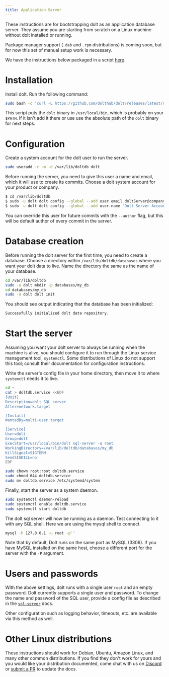 ```yaml
---
title: Application Server
---
```


These instructions are for bootstrapping dolt as an application
database server. They assume you are starting from scratch on a Linux
machine without dolt installed or running.

Package manager support (`.deb` and `.rpm` distributions) is coming
soon, but for now this set of manual setup work is necessary.

We have the instructions below packaged in a script [here](https://github.com/dolthub/dolt/blob/main/docs/deploy-server.sh).

# Installation

Install dolt. Run the following command:

```bash
sudo bash -c 'curl -L https://github.com/dolthub/dolt/releases/latest/download/install.sh | sudo bash'
```

This script puts the `dolt` binary in `/usr/local/bin`, which is
probably on your `$PATH`. If it isn't add it there or use use the
absolute path of the `dolt` binary for next steps.

# Configuration

Create a system account for the dolt user to run the server.

```bash
sudo useradd -r -m -d /var/lib/doltdb dolt
```

Before running the server, you need to give this user a name and
email, which it will use to create its commits. Choose a dolt system
account for your product or company.

```bash
$ cd /var/lib/doltdb
$ sudo -u dolt dolt config --global --add user.email doltServer@company.com
$ sudo -u dolt dolt config --global --add user.name "Dolt Server Account"
```

You can override this user for future commits with the `--author`
flag, but this will be default author of every commit in the server.

# Database creation

Before running the dolt server for the first time, you need to create
a database. Choose a directory within `/var/lib/doltdb/databases`
where you want your dolt data to live. Name the directory the same as
the name of your database.

```bash
cd /var/lib/doltdb
sudo -u dolt mkdir -p databases/my_db
cd databases/my_db
sudo -u dolt dolt init
```

You should see output indicating that the database has been
initialized:

```bash
Successfully initialized dolt data repository.
```

# Start the server

Assuming you want your dolt server to always be running when the
machine is alive, you should configure it to run through the Linux
service management tool, `systemctl`. Some distributions of Linux do
not support this tool; consult their documentation for configuration
instructions.

Write the server's config file in your home directory, then move it to
where `systemctl` needs it to live.

```bash
cd ~
cat > doltdb.service <<EOF
[Unit]
Description=dolt SQL server
After=network.target

[Install]
WantedBy=multi-user.target

[Service]
User=dolt
Group=dolt
ExecStart=/usr/local/bin/dolt sql-server -u root
WorkingDirectory=/var/lib/doltdb/databases/my_db
KillSignal=SIGTERM
SendSIGKILL=no
EOF

sudo chown root:root doltdb.service
sudo chmod 644 doltdb.service
sudo mv doltdb.service /etc/systemd/system
```

Finally, start the server as a system daemon.

```bash
sudo systemctl daemon-reload
sudo systemctl enable doltdb.service
sudo systemctl start doltdb
```

The dolt sql server will now be running as a daemon. Test connecting
to it with any SQL shell. Here we are using the mysql shell to connect.

```bash
mysql -h 127.0.0.1 -u root -p''
```

Note that by default, Dolt runs on the same port as MySQL (3306). If
you have MySQL installed on the same host, choose a different port for
the server with the `-P` argument.

# Users and passwords

With the above settings, dolt runs with a single user `root` and an
empty password. Dolt currently supports a single user and password. To
change the name and password of the SQL user, provide a config file as
described in the [`sql-server`](../interfaces/cli.md#dolt-sql-server)
docs.

Other configuration such as logging behavior, timeouts, etc. are
available via this method as well.

# Other Linux distributions

These instructions should work for Debian, Ubuntu, Amazon Linux, and
many other common distributions. If you find they don't work for yours
and you would like your distribution documented, come chat with us on
[Discord](https://discord.com/invite/RFwfYpu) or [submit a
PR](https://github.com/dolthub/docs) to update the docs.
